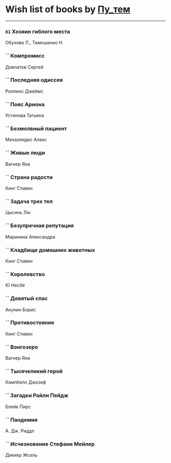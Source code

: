 # Wish list of books by [Пу_тем](https://www.facebook.com/profile.php?id=3448154788585127)
---

### `81` Хозяин гиблого места
Обухова Л., Тимошенко Н.

### `` Компромисс
Довлатов Сергей

### `` Последняя одиссея
Роллинс Джеймс

### `` Пояс Ариона
Устинова Татьяна

### `` Безмолвный пациент
Михаэлидес Алекс

### `` Живые люди
Вагнер Яна

### `` Страна радости
Кинг Стивен

### `` Задача трех тел
Цысинь Лю

### `` Безупречная репутация
Маринина Александра

### `` Кладбище домашних животных
Кинг Стивен

### `` Королевство
Ю Несбё

### `` Девятый спас
Акунин Борис

### `` Противостояние
Кинг Стивен

### `` Вонгозеро
Вагнер Яна

### `` Тысячеликий герой
Кэмпбелл Джозеф

### `` Загадки Райли Пейдж
Блейк Пирс

### `` Пандемия
А. Дж. Риддл

### `` Исчезновение Стефани Мейлер
Диккер Жоэль

